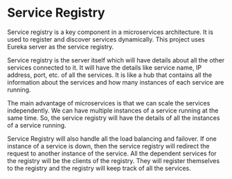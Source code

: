 # Service Registry

Service registry is a key component in a microservices architecture. It is used to register and discover services dynamically. This project uses Eureka server as the service registry.

Service registry is the server itself which will have details about all the other services connected to it. It will have the details like service name, IP address, port, etc. of all the services. It is like a hub that contains all the information about the services and how many instances of each service are running.

The main advantage of microservices is that we can scale the services independently. We can have multiple instances of a service running at the same time. So, the service registry will have the details of all the instances of a service running.

Service Registry will also handle all the load balancing and failover. If one instance of a service is down, then the service registry will redirect the request to another instance of the service. All the dependent services for the registry will be the clients of the registry. They will register themselves to the registry and the registry will keep track of all the services.
